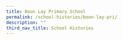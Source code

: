 ```yaml
---
title: Boon Lay Primary School
permalink: /school-histories/boon-lay-pri/
description: ""
third_nav_title: School Histories
---
```

